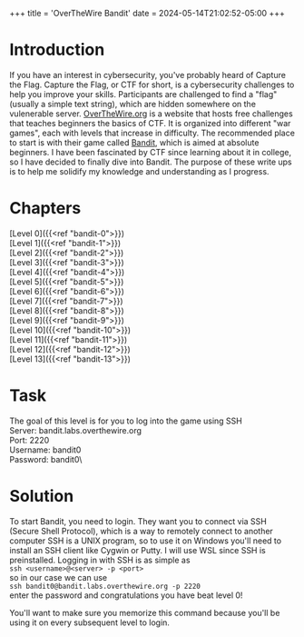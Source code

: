 +++
title = 'OverTheWire Bandit'
date = 2024-05-14T21:02:52-05:00
+++

# Introduction

If you have an interest in cybersecurity, you've probably heard of Capture the Flag.  Capture the Flag, or CTF for short, is a cybersecurity challenges to help you improve your skills.  Participants are challenged to find a "flag" (usually a simple text string), which are hidden somewhere on the vulenerable server.  [OverTheWire.org](https://overthewire.org/wargames/) is a website that hosts free challenges that teaches beginners the basics of CTF.  It is organized into different "war games", each with levels that increase in difficulty.  The recommended place to start is with their game called [Bandit](https://overthewire.org/wargames/bandit/), which is aimed at absolute beginners. I have been fascinated by CTF since learning about it in college, so I have decided to finally dive into Bandit. The purpose of these write ups is to help me solidify my knowledge and understanding as I progress.

# Chapters
[Level 0]({{<ref "bandit-0">}})\
[Level 1]({{<ref "bandit-1">}})\
[Level 2]({{<ref "bandit-2">}})\
[Level 3]({{<ref "bandit-3">}})\
[Level 4]({{<ref "bandit-4">}})\
[Level 5]({{<ref "bandit-5">}})\
[Level 6]({{<ref "bandit-6">}})\
[Level 7]({{<ref "bandit-7">}})\
[Level 8]({{<ref "bandit-8">}})\
[Level 9]({{<ref "bandit-9">}})\
[Level 10]({{<ref "bandit-10">}})\
[Level 11]({{<ref "bandit-11">}})\
[Level 12]({{<ref "bandit-12">}})\
[Level 13]({{<ref "bandit-13">}})
<!-- [Level 14]({{<ref "bandit-14">}})
[Level 15]({{<ref "bandit-15">}})
[Level 16]({{<ref "bandit-16">}})
[Level 17]({{<ref "bandit-17">}})
[Level 18]({{<ref "bandit-18">}})
[Level 19]({{<ref "bandit-19">}})
[Level 20]({{<ref "bandit-20">}})
[Level 21]({{<ref "bandit-21">}})
[Level 22]({{<ref "bandit-22">}})
[Level 23]({{<ref "bandit-23">}})
[Level 24]({{<ref "bandit-24">}})
[Level 25]({{<ref "bandit-25">}})
[Level 26]({{<ref "bandit-26">}})
[Level 27]({{<ref "bandit-27">}})
[Level 28]({{<ref "bandit-28">}})
[Level 29]({{<ref "bandit-29">}})
[Level 30]({{<ref "bandit-30">}})
[Level 31]({{<ref "bandit-31">}})
[Level 32]({{<ref "bandit-32">}})
[Level 33]({{<ref "bandit-33">}})
[Level 34]({{<ref "bandit-34">}}) -->

# Task
The goal of this level is for you to log into the game using SSH\
Server: bandit.labs.overthewire.org\
Port: 2220\
Username: bandit0\
Password: bandit0\

# Solution
To start Bandit, you need to login.  They want you to connect via SSH (Secure Shell Protocol), which is a way to remotely connect to another computer SSH is a UNIX program, so to use it on Windows you'll need to install an SSH client like Cygwin or Putty.  I will use WSL since SSH is preinstalled.  Logging in with SSH is as simple as\
`ssh <username>@<server> -p <port>`\
so in our case we can use\
`ssh bandit0@bandit.labs.overthewire.org -p 2220`\
enter the password and congratulations you have beat level 0!

You'll want to make sure you memorize this command because you'll be using it on every subsequent level to login.